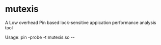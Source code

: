 # mutexis
A Low overhead Pin based lock-sensitive appication performance analysis tool

Usage:
pin -probe -t mutexis.so -- <Application to be analyzed>


